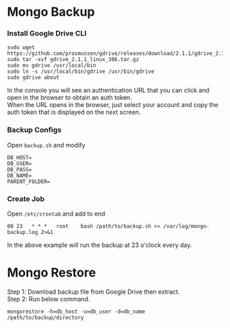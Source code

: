 # Mongo Backup

### Install Google Drive CLI
```
sudo wget https://github.com/prasmussen/gdrive/releases/download/2.1.1/gdrive_2.1.1_linux_386.tar.gz
sudo tar -xvf gdrive_2.1.1_linux_386.tar.gz
sudo mv gdrive /usr/local/bin
sudo ln -s /usr/local/bin/gdrive /usr/bin/gdrive
sudo gdrive about
```
In the console you will see an authentication URL that you can click and open in the browser to obtain an auth token.<br>
When the URL opens in the browser, just select your account and copy the auth token that is displayed on the next screen.

### Backup Configs
Open `backup.sh` and modify
```
DB_HOST=
DB_USER=
DB_PASS=
DB_NAME=
PARENT_FOLDER=
```

### Create Job
Open `/etc/crontab` and add to end<br>
```
00 23   * * *   root    bash /path/to/backup.sh >> /var/log/mongo-backup.log 2>&1
```
In the above example will run the backup at 23 o'clock every day.

# Mongo Restore

Step 1: Download backup file from Google Drive then extract.<br>
Step 2: Run below command.
```
mongorestore -h=db_host -u=db_user -d=db_name /path/to/backup/directory
```
